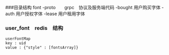 ###目录结构
      font
        -proto　　grpc　协议及服务端代码
            -bought 用户购买字体
            -auth   用户授权字体
            -lease  用户租用字体
           
        
### user_font　redis　结构
    userFontMap
    key : uid 
    value : {"style" : [fontsArray]}